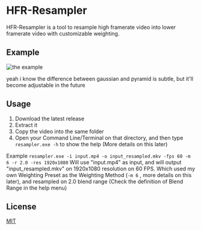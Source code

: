 # HFR-Resampler

HFR-Resampler is a tool to resample high framerate video into lower framerate video with customizable weighting.

## Example
![the example](https://i.imgur.com/6HEa2wd.gif)

yeah i know the difference between gaussian and pyramid is subtle, but it'll become adjustable in the future

## Usage
1. Download the latest release
2. Extract it
3. Copy the video into the same folder
4. Open your Command Line/Terminal on that directory, and then type `resampler.exe -h` to show the help (More details on this later)

Example
`resampler.exe -i input.mp4 -o input_resampled.mkv -fps 60 -m 6 -r 2.0 -res 1920x1080`
Will use "input.mp4" as input, and will output "input_resampled.mkv" on 1920x1080 resolution on 60 FPS. Which used my own Weighting Preset as the Weighting Method (`-m 6` , more details on this later), and resampled on 2.0 blend range (Check the definition of Blend Range in the help menu)

## License
[MIT](https://choosealicense.com/licenses/mit/)
